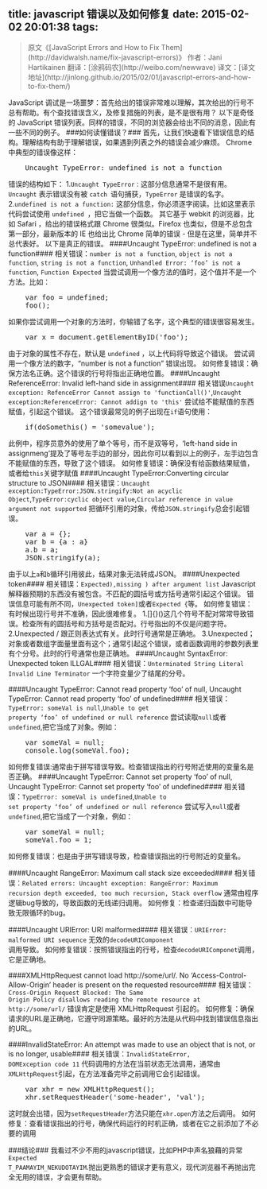 title: javascript 错误以及如何修复
date: 2015-02-02 20:01:38
tags:
---
<blockquote>
	原文《[JavaScript Errors and How to Fix Them](http://davidwalsh.name/fix-javascript-errors)》
	作者：Jani Hartikainen
	翻译：[涂鸦码农](http://weibo.com/newwave)
	译文：[译文地址](http://jinlong.github.io/2015/02/01/javascript-errors-and-how-to-fix-them/)
</blockquote>
JavaScript 调试是一场噩梦：首先给出的错误非常难以理解，其次给出的行号不总有帮助。有个查找错误含义，及修复措施的列表，是不是很有用？
以下是奇怪的 JavaScript 错误列表。同样的错误，不同的浏览器会给出不同的消息，因此有一些不同的例子。<!--more-->
###如何读懂错误？###
首先，让我们快速看下错误信息的结构。理解结构有助于理解错误，如果遇到列表之外的错误会减少麻烦。
Chrome 中典型的错误像这样：
<pre>
	Uncaught TypeError: undefined is not a function
</pre>
错误的结构如下：
1.<code>Uncaught TypeError：</code>这部分信息通常不是很有用。<code>Uncaught</code> 表示错误没有被 <code>catch </code>语句捕获，<code>TypeError</code> 是错误的名字。
2.<code>undefined is not a function:</code> 这部分信息，你必须逐字阅读。比如这里表示代码尝试使用 <code>undefined </code>，把它当做一个函数。
其它基于 webkit 的浏览器，比如 Safari ，给出的错误格式跟 Chrome 很类似。Firefox 也类似，但是不总包含第一部分，最新版本的 IE 也给出比 Chrome 简单的错误 - 但是在这里，简单并不总代表好。
以下是真正的错误。
####Uncaught TypeError: undefined is not a function####
相关错误：<code>number is not a function</code>, <code>object is not a function</code>, <code>string is not a function</code>, <code>Unhandled Error: ‘foo’ is not a function</code>, <code>Function Expected</code>
当尝试调用一个像方法的值时，这个值并不是一个方法。比如：
<pre>
	var foo = undefined;
	foo();
</pre>
如果你尝试调用一个对象的方法时，你输错了名字，这个典型的错误很容易发生。
<pre>
	var x = document.getElementByID('foo');
</pre>
由于对象的属性不存在，默认是 <code>undefined</code> ，以上代码将导致这个错误。
尝试调用一个像方法的数字，“number is not a function” 错误出现。
如何修复错误：确保方法名正确。这个错误的行号将指出正确地位置。
####Uncaught ReferenceError: Invalid left-hand side in assignment####
相关错误<code>Uncaught exception: RefenceError Cannot assign to 'functionCall()'</code>,<code>Uncaught exception:ReferenceError: Cannot addign to 'this'</code>
尝试给不能赋值的东西赋值，引起这个错误。
这个错误最常见的例子出现在<code>if</code>语句使用：
<pre>
	if(doSomethis() = 'somevalue');
</pre>
此例中，程序员意外的使用了单个等号，而不是双等号，‘left-hand side in assignmeng’提及了等号左手边的部分，因此你可以看到以上的例子，左手边包含不能赋值的东西，导致了这个错误。
如何修复错误：确保没有给函数结果赋值，或者给<code>this</code>关键字赋值
####Uncaught TypeError:Converting circular structure to JSON####
相关错误：<code>Uncaught exception:TypeError:JSON.stringify:Not an acyclic Object</code>,<code>TypeError:cyclic object value</code>,<code>Circular reference in value argument not supported</code>
把循环引用的对象，传给<code>JSON.stringify</code>总会引起错误。
<pre>
	var a = {};
	var b = {a : a}
	a.b = a;
	JSON.stringify(a);
</pre>
由于以上<code>a</code>和<code>b</code>循环引用彼此，结果对象无法转成JSON。
####Unexpected token####
相关错误：<code>Expected),missing ) after argument list</code>
Javascript 解释器预期的东西没有被包含。不匹配的圆括号或方括号通常引起这个错误。
错误信息可能有所不同，<code>Unexpected token]</code>或者<code>Expected {</code>等。
如何修复错误：有时候出现行号并不准确，因此很难修复。
1.[]{}()这几个符号不配对常常导致错误。检查所有的圆括号和方括号是否配对。行号指出的不仅是问题字符。
2.Unexpected / 跟正则表达式有关。此时行号通常是正确地。
3.Unexpected；对象或者数组字面量里面有这个；通常引起这个错误，或者函数调用的参数列表里有个分号。此时的行号通常也是正确地。
####Uncaught SyntaxError: Unexpected token ILLGAL####
相关错误：<code>Unterminated String Literal Invalid Line Terminator</code>
一个字符变量少了结尾的分号。

####Uncaught TypeError: Cannot read property ‘foo’ of null, Uncaught TypeError: Cannot read property ‘foo’ of undefined####
相关错误：<code>TypeError: someVal is null</code>,<code>Unable to get property ‘foo’ of undefined or null reference</code>
尝试读取<code>null</code>或者<code>undefined</code>,把它当成了对象。例如：
<pre>
	var someVal = null;
	console.log(someVal.foo);
</pre>
如何修复错误:通常由于拼写错误导致。检查错误指出的行号附近使用的变量名是否正确。
####Uncaught TypeError: Cannot set property ‘foo’ of null, Uncaught TypeError: Cannot set property ‘foo’ of undefined####
相关错误：<code>TypeError: someVal is undefined</code>,<code>Unable to set property ‘foo’ of undefined or null reference</code>
尝试写入<code>null</code>或者<code>undefined</code>,把它当成了一个对象，例如：
<pre>
	var someVal = null;
	someVal.foo = 1;
</pre>
如何修复错误：也是由于拼写错误导致，检查错误指出的行号附近的变量名。

####Uncaught RangeError: Maximum call stack size exceeded####
相关错误：<code>Related errors: Uncaught exception: RangeError: Maximum recursion depth exceeded, too much recursion, Stack overflow</code>
通常由程序逻辑bug导致的，导致函数的无线递归调用。
如何修复：检查递归函数中可能导致无限循环的bug。

####Uncaught URIError: URI malformed####
相关错误：<code>URIError: malformed URI sequence</code>
无效的<code>decodeURIComponent </code>调用导致。
如何修复错误：按照错误指出的行号，检查<code>decodeURIComponet</code>调用，它是正确地。

####XMLHttpRequest cannot load http://some/url/. No ‘Access-Control-Allow-Origin’ header is present on the requested resource####
相关错误：<code>Cross-Origin Request Blocked: The Same Origin Policy disallows reading the remote resource at
http://some/url/</code>
错误肯定是使用 XMLHttpRequest 引起的。
如何修复：确保请求的URL是正确地，它遵守同源策略。最好的方法是从代码中找到错误信息指出的URL。

####InvalidStateError: An attempt was made to use an object that is not, or is no longer, usable####
相关错误：<code>InvalidStateError, DOMException code 11</code>
代码调用的方法在当前状态无法调用，通常由<code>XMLHttpRequest</code>引起，在方法准备完毕之前调用它会引起错误。
<pre>
	var xhr = new XMLHttpRequest();
	xhr.setRequestHeader('some-header', 'val');
</pre>
这时就会出错，因为<code>setRequestHeader</code>方法只能在<code>xhr.open</code>方法之后调用。
如何修复：查看错误指出的行号，确保代码运行的时机正确，或者在它之前添加了不必要的调用

###结论###
我看过不少不用的javascript错误，比如PHP中声名狼藉的异常<code>Expected T_PAAMAYIM_NEKUDOTAYIM</code>.抛出更熟悉的错误才更有意义，现代浏览器不再抛出完全无用的错误，才会更有帮助。
